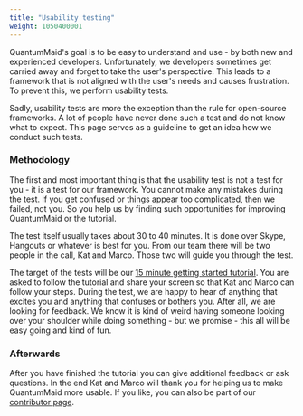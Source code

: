 ```yaml
---
title: "Usability testing"
weight: 1050400001
---
```

QuantumMaid's goal is to be easy to understand and use - by both new and experienced developers.
Unfortunately, we developers sometimes get carried away and forget to take the user's perspective.
This leads to a framework that is not aligned with the user's needs and causes frustration.
To prevent this, we perform usability tests.

Sadly, usability tests are more the exception than the rule for open-source frameworks. 
A lot of people have never done such a test and do not know what to expect.
This page serves as a guideline to get an idea how we conduct such tests.  

### Methodology

The first and most important thing is that the usability test is not a test for you - 
it is a test for our framework. 
You cannot make any mistakes during the test.
If you get confused or things appear too complicated, then we failed, not you.
So you help us by finding such opportunities for improving QuantumMaid or the tutorial.


The test itself usually takes about 30 to 40 minutes. 
It is done over Skype, Hangouts or whatever is best for you.
From our team there will be two people in the call, Kat and Marco.
Those two will guide you through the test. 


The target of the tests will be our [15 minute getting started tutorial](https://github.com/quantummaid/quantummaid-tutorials/blob/master/basic-tutorial/README.md).
You are asked to follow the tutorial and share your screen so that Kat and Marco can follow your steps. 
During the test, we are happy to hear of anything that excites you and anything
that confuses or bothers you. After all, we are looking for feedback. 
We know it is kind of weird having someone looking over your shoulder while doing something - but we promise - this all will be easy going and kind of fun. 

### Afterwards
After you have finished the tutorial you can give additional feedback or ask questions. 
In the end Kat and Marco will thank you for helping us to make QuantumMaid more usable.
If you like, you can also be part of our [contributor page](../contributors.html).